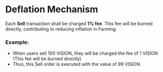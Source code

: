 # Deflation Mechanism

Each **Sell** transaction shall be charged **1% fee**. This fee will be burned directly, contributing to reducing inflation in Farming.

### **Example:**

* When users sell 100 VISION, they will be charged the fee of 1 VISION \(This fee will be burned directly\)
* Thus, this Sell order is executed with the value of 99 VISION.

